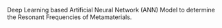 Deep Learning based Artificial Neural Network (ANN) Model to determine the Resonant Frequencies of Metamaterials.

